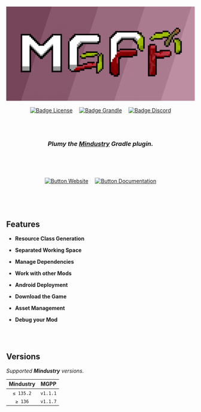 <div align="center">

![Banner]

[![Badge License]][License]   
[![Badge Grandle]][Grandle]   
[![Badge Discord]][Discord]

<br>
<br>

### ***Plumy*** *the **[Mindustry]** Gradle plugin.*

<br>
<br>
<br>

[![Button Website]][Website]   
[![Button Documentation]][Documentation]

<br>
<br>
<br>

</div>

## Features

- **Resource Class Generation**

- **Separated Working Space**

- **Manage Dependencies**

- **Work with other Mods**

- **Android Deployment**

- **Download the Game**

- **Asset Management**

- **Debug your Mod**

<br>
<br>

## Versions

*Supported **Mindustry** versions.*

| Mindustry |    MGPP    |
|:---------:|:----------:|
| `≤ 135.2` |  `v1.1.1`  |
| `≥ 136`   |  `v1.1.7`  |

<br>
<br>


<!----------------------------------------------------------------------------->

[Mindustry]: https://mindustrygame.github.io/
[Grandle]: https://plugins.gradle.org/plugin/io.github.liplum.mgpp
[Website]: https://plumygame.github.io/mgpp/
[Discord]: https://discord.gg/3Hrep3WtUz

[Documentation]: docs-shared/Documentation.md
[Banner]: GFX/preview.png
[License]: LICENSE


<!----------------------------------[ Badges ]--------------------------------->

[Badge Grandle]: https://img.shields.io/gradle-plugin-portal/v/io.github.liplum.mgpp?color=023a46&label=Gradle&logo=Gradle&style=for-the-badge&labelColor=034e5e
[Badge Discord]: https://img.shields.io/discord/937228972041842718?color=454fc1&label=Discord&logo=Discord&style=for-the-badge&logoColor=white&labelColor=5865F2
[Badge License]: https://img.shields.io/badge/License-GPL3-015d93.svg?style=for-the-badge&labelColor=blue


<!---------------------------------[ Buttons ]--------------------------------->

[Button Documentation]: https://img.shields.io/badge/Documentation-bd8da2?style=for-the-badge&logoColor=white&logo=GitBook
[Button Website]: https://img.shields.io/badge/Website-76455a?style=for-the-badge&logoColor=white&logo=GoogleEarth
